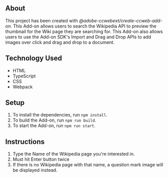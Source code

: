 ## About

This project has been created with _@adobe-ccwebext/create-ccweb-add-on_. This Add-on allows users to search the Wikipedia API to preview the thumbnail for the Wiki page they are searching for. This Add-on also allows users to use the Add-on SDK's Import and Drag and Drop APIs to add images over click and drag and drop to a document.

## Technology Used

-   HTML
-   TypeScript
-   CSS
-   Webpack

## Setup

1. To install the dependencies, run `npm install`.
2. To build the Add-on, run `npm run build`.
3. To start the Add-on, run `npm run start`.

## Instructions

1. Type the Name of the Wikipedia page you're interested in.
2. Must hit Enter button twice
3. If there is no Wikipedia page with that name, a question mark image will be displayed instead.
